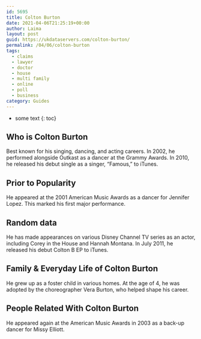 ```yaml
---
id: 5695
title: Colton Burton
date: 2021-04-06T21:25:19+00:00
author: Laima
layout: post
guid: https://ukdataservers.com/colton-burton/
permalink: /04/06/colton-burton
tags:
  - claims
  - lawyer
  - doctor
  - house
  - multi family
  - online
  - poll
  - business
category: Guides
---
```


* some text
{: toc}


## Who is Colton Burton
                  
                  
                  
Best known for his singing, dancing, and acting careers. In 2002, he performed alongside Outkast as a dancer at the Grammy Awards. In 2010, he released his debut single as a singer, &#8220;Famous,&#8221; to iTunes.
                  
              
            
              
            
                
                
                
## Prior to Popularity
                  
                  
                  
He appeared at the 2001 American Music Awards as a dancer for Jennifer Lopez. This marked his first major performance.
                  
              
            
              
            
                
                
                
## Random data
                  
                  
                  
He has made appearances on various Disney Channel TV series as an actor, including Corey in the House and Hannah Montana. In July 2011, he released his debut Colton B EP to iTunes.
                  
              
            
              
            
                
                
                
## Family & Everyday Life of Colton Burton
                  
                  
                  
He grew up as a foster child in various homes. At the age of 4, he was adopted by the choreographer Vera Burton, who helped shape his career.
                  
              
            
              
            
                
                
                
## People Related With Colton Burton
                  
                  
                  
He appeared again at the American Music Awards in 2003 as a back-up dancer for Missy Elliott.
                  
              
            
              
            
                
              
            
              
              
            
            
              
            
          
          
          